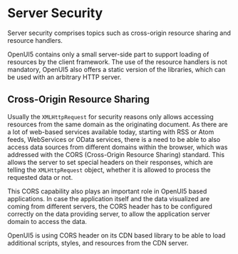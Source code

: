 <!-- loio91f3cac16f4d1014b6dd926db0e91070 -->

# Server Security

Server security comprises topics such as cross-origin resource sharing and resource handlers.

OpenUI5 contains only a small server-side part to support loading of resources by the client framework. The use of the resource handlers is not mandatory, OpenUI5 also offers a static version of the libraries, which can be used with an arbitrary HTTP server.



<a name="loio91f3cac16f4d1014b6dd926db0e91070__section_57D82410C1E94F18919EB276AB273998"/>

## Cross-Origin Resource Sharing

Usually the `XMLHttpRequest` for security reasons only allows accessing resources from the same domain as the originating document. As there are a lot of web-based services available today, starting with RSS or Atom feeds, WebServices or OData services, there is a need to be able to also access data sources from different domains within the browser, which was addressed with the CORS \(Cross-Origin Resource Sharing\) standard. This allows the server to set special headers on their responses, which are telling the `XMLHttpRequest` object, whether it is allowed to process the requested data or not.

This CORS capability also plays an important role in OpenUI5 based applications. In case the application itself and the data visualized are coming from different servers, the CORS header has to be configured correctly on the data providing server, to allow the application server domain to access the data.

OpenUI5 is using CORS header on its CDN based library to be able to load additional scripts, styles, and resources from the CDN server.

